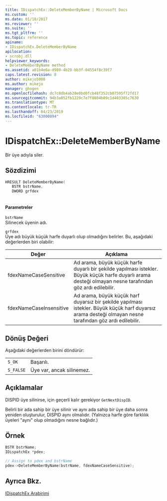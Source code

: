 ```yaml
---
title: IDispatchEx::DeleteMemberByName | Microsoft Docs
ms.custom: ''
ms.date: 01/18/2017
ms.reviewer: ''
ms.suite: ''
ms.tgt_pltfrm: ''
ms.topic: reference
apiname:
- IDispatchEx.DeleteMemberByName
apilocation:
- scrobj.dll
helpviewer_keywords:
- DeleteMemberByName method
ms.assetid: a01b4e6a-d989-4b29-bb3f-04554f8c39f7
caps.latest.revision: 8
author: mikejo5000
ms.author: mikejo
manager: ghogen
ms.openlocfilehash: dc7c8db4ab28e0bd0fcb48f352cb07595f72fd17
ms.sourcegitcommit: 94b3a052fb1229c7e7f8804b09c1d403385c7630
ms.translationtype: MT
ms.contentlocale: tr-TR
ms.lasthandoff: 04/23/2019
ms.locfileid: "63000894"
---
```

# <a name="idispatchexdeletememberbyname"></a>IDispatchEx::DeleteMemberByName
Bir üye adıyla siler.  
  
## <a name="syntax"></a>Sözdizimi  
  
```cpp
HRESULT DeleteMemberByName(  
   BSTR bstrName,  
   DWORD grfdex  
  
```  
  
#### <a name="parameters"></a>Parametreler  
 `bstrName`  
 Silinecek üyenin adı.  
  
 `grfdex`  
 Üye adı büyük küçük harfe duyarlı olup olmadığını belirler. Bu, aşağıdaki değerlerden biri olabilir:  
  
|Değer|Açıklama|  
|-----------|-------------|  
|fdexNameCaseSensitive|Ad arama, büyük küçük harfe duyarlı bir şekilde yapılması istekler. Büyük küçük harfe duyarlı arama desteği olmayan nesne tarafından göz ardı edilebilir.|  
|fdexNameCaseInsensitive|Ad arama, büyük küçük harf duyarsız bir şekilde yapılması istekler. Büyük küçük harf duyarsız arama desteği olmayan nesne tarafından göz ardı edilebilir.|  
  
## <a name="return-value"></a>Dönüş Değeri  
 Aşağıdaki değerlerden birini döndürür:  
  
|||  
|-|-|  
|`S_OK`|Başarılı.|  
|`S_FALSE`|Üye var, ancak silinemez.|  
  
## <a name="remarks"></a>Açıklamalar  
 DISPID üye silinirse, için geçerli kalır gerekiyor `GetNextDispID`.  
  
 Belirli bir ada sahip bir üye silinir ve aynı ada sahip bir üye daha sonra yeniden oluşturulur, DISPID aynı olmalıdır. (Yalnızca harfe göre farklılık üyeleri "aynı" olup olmadığını nesne bağlıdır.)  
  
## <a name="example"></a>Örnek  
  
```cpp
BSTR bstrName;  
IDispatchEx *pdex;  
  
// Assign to pdex and bstrName  
pdex->DeleteMemberByName(bstrName, fdexNameCaseSensitive);  
```  
  
## <a name="see-also"></a>Ayrıca Bkz.  
 [IDispatchEx Arabirimi](../../winscript/reference/idispatchex-interface.md)